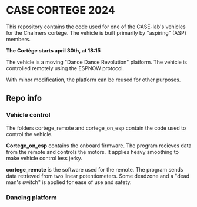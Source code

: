 
# CASE CORTEGE 2024 

This repository contains the code used for one of the CASE-lab's vehicles for the Chalmers cortège. The vehicle is built primarily by "aspiring" (ASP) members.

**The Cortège starts april 30th, at 18:15**

The vehicle is a moving "Dance Dance Revolution" platform. The vehicle is controlled remotely using the ESPNOW protocol.

With minor modification, the platform can be reused for other purposes. 


## Repo info
### Vehicle control
The folders cortege_remote and cortege_on_esp contain the code used to control the vehicle. 

**Cortege_on_esp** contains the onboard firmware. The program recieves data from the remote and controls the motors. It applies heavy smoothing to make vehicle control less jerky.

**cortege_remote** is the software used for the remote. The program sends data retrieved from two linear potentiometers. Some deadzone and a "dead man's switch" is applied for ease of use and safety.

### Dancing platform
